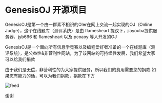 # GenesisOJ 开源项目

GenesisOJ是第一个由一群素不相识的OIer在网上交流一起实现的OJ（Online Judge），这个在线题库（测评系统）是由 flamesheart 提议下，jiayouba提供服务器，jyb666 和 flamesheart 以及 pcoaoy 等人开发的OJ

GenesisOJ是一个面向所有信息学竞赛以及编程爱好者准备的一个在线题库（测评系统），是公益性&非营利性网站，为了该网站的可持续性发展，我们希望大家可以给我们捐款

由于我们是无偿，非营利性的为大家提供服务，所以我们的费用需要您的捐款.如果您有能力的话，可以为我们捐款，捐款在下方

![feed](https://i.loli.net/2020/05/31/tlMSEFsKNpTki8V.jpg)

谢谢

